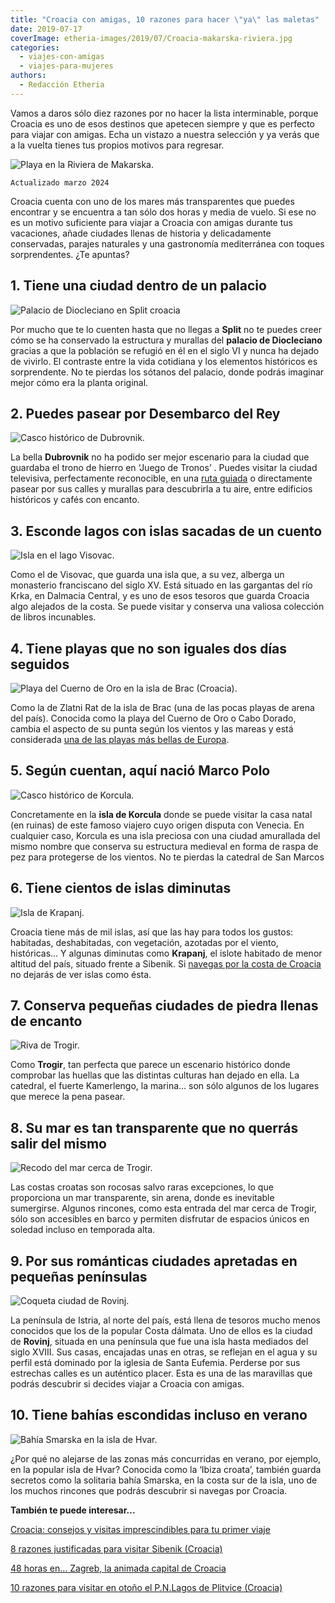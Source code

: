 ```yaml
---
title: "Croacia con amigas, 10 razones para hacer \"ya\" las maletas"
date: 2019-07-17
coverImage: etheria-images/2019/07/Croacia-makarska-riviera.jpg
categories: 
  - viajes-con-amigas
  - viajes-para-mujeres
authors: 
  - Redacción Etheria
---
```


Vamos a daros sólo diez razones por no hacer la lista interminable, porque Croacia es 
uno de esos destinos que apetecen siempre y que es perfecto para viajar con amigas. Echa 
un vistazo a nuestra selección y ya verás que a la vuelta tienes tus propios motivos 
para regresar. 

![Playa en la Riviera de Makarska.](etheria-images/2019/07/Croacia-makarska-riviera.jpg "Playa en la Riviera de Makarska.")

```
Actualizado marzo 2024
```

Croacia cuenta con uno de los mares más transparentes que puedes encontrar y se 
encuentra a tan sólo dos horas y media de vuelo. Si ese no es un motivo suficiente para 
viajar a Croacia con amigas durante tus vacaciones, añade ciudades llenas de historia y 
delicadamente conservadas, parajes naturales y una gastronomía mediterránea con toques 
sorprendentes. ¿Te apuntas? 

## 1\. Tiene una ciudad dentro de un palacio

![Palacio de Diocleciano en Split croacia](etheria-images/2019/06/Croacia-Split.jpg "Palacio de Diocleciano en Split. © Spencer Davis")

Por mucho que te lo cuenten hasta que no llegas a **Split** no te puedes creer cómo se 
ha conservado la estructura y murallas del **palacio de Diocleciano** gracias a que la 
población se refugió en él en el siglo VI y nunca ha dejado de vivirlo. El contraste 
entre la vida cotidiana y los elementos históricos es sorprendente. No te pierdas los 
sótanos del palacio, donde podrás imaginar mejor cómo era la planta original. 

## 2\. Puedes pasear por Desembarco del Rey

![Casco histórico de Dubrovnik.](etheria-images/2019/06/Croacia-Dubrovnik.jpg "Casco histórico de Dubrovnik. © Spencer Davis")

La bella **Dubrovnik** no ha podido ser mejor escenario para la ciudad que guardaba el 
trono de hierro en ‘Juego de Tronos’ . Puedes visitar la ciudad televisiva, 
perfectamente reconocible, en una [ruta 
guiada](https://www.turismodubrovnik.com/tour-juego-de-tronos) o directamente pasear por 
sus calles y murallas para descubrirla a tu aire, entre edificios históricos y cafés con 
encanto. 

## 3\. Esconde lagos con islas sacadas de un cuento

![Isla en el lago Visovac.](etheria-images/2019/06/Croacia-Visovac.jpg "Isla en el lago Visovac. © Hrvoje Klaric")

Como el de Visovac, que guarda una isla que, a su vez, alberga un monasterio franciscano 
del siglo XV. Está situado en las gargantas del río Krka, en Dalmacia Central, y es uno 
de esos tesoros que guarda Croacia algo alejados de la costa. Se puede visitar y 
conserva una valiosa colección de libros incunables. 

## 4\. Tiene playas que no son iguales dos días seguidos

![Playa del Cuerno de Oro en la isla de Brac (Croacia).](etheria-images/2019/04/playa-Croacia-cuerno-dorado-bol.jpg "Playa del Cuerno de Oro en la isla de Brac (Croacia). © Ivo Biocina")

Como la de Zlatni Rat de la isla de Brac (una de las pocas playas de arena del país). 
Conocida como la playa del Cuerno de Oro o Cabo Dorado, cambia el aspecto de su punta 
según los vientos y las mareas y está considerada [una de las playas más bellas de 
Europa](https://etheriamagazine.com/2019/04/15/10-playas-secretas-de-europa/). 

## 5\. Según cuentan, aquí nació Marco Polo

![Casco histórico de Korcula.](etheria-images/2019/06/Croacia-Korcula.jpg "Casco histórico de Korcula. © Milica Spasojevic")

Concretamente en la **isla de Korcula** donde se puede visitar la casa natal (en ruinas) 
de este famoso viajero cuyo origen disputa con Venecia. En cualquier caso, Korcula es 
una isla preciosa con una ciudad amurallada del mismo nombre que conserva su estructura 
medieval en forma de raspa de pez para protegerse de los vientos. No te pierdas la 
catedral de San Marcos 

## 6\. Tiene cientos de islas diminutas

![Isla de Krapanj.](etheria-images/2019/06/Croacia-Krapanj.jpg "Isla de Krapanj. © Hrvoje Klaric")

Croacia tiene más de mil islas, así que las hay para todos los gustos: habitadas, 
deshabitadas, con vegetación, azotadas por el viento, históricas… Y algunas diminutas 
como **Krapanj**, el islote habitado de menor altitud del país, situado frente a 
Sibenik. Si [navegas por la costa de 
Croacia](https://croatia.hr/es-ES/experiencias/nautica) no dejarás de ver islas como 
ésta. 

## 7\. Conserva pequeñas ciudades de piedra llenas de encanto

![Riva de Trogir.](etheria-images/2019/06/Croacia-Trogir.jpg "Riva de Trogir.")

Como **Trogir**, tan perfecta que parece un escenario histórico donde comprobar las 
huellas que las distintas culturas han dejado en ella. La catedral, el fuerte 
Kamerlengo, la marina… son sólo algunos de los lugares que merece la pena pasear. 

## 8\. Su mar es tan transparente que no querrás salir del mismo

![Recodo del mar cerca de Trogir.](etheria-images/2019/06/Croacia-mar.jpg "Recodo del mar cerca de Trogir. © Sergii Gulenok")

Las costas croatas son rocosas salvo raras excepciones, lo que proporciona un mar 
transparente, sin arena, donde es inevitable sumergirse. Algunos rincones, como esta 
entrada del mar cerca de Trogir, sólo son accesibles en barco y permiten disfrutar de 
espacios únicos en soledad incluso en temporada alta. 

## 9\. Por sus románticas ciudades apretadas en pequeñas penínsulas

![Coqueta ciudad de Rovinj.](etheria-images/2019/06/Croacia-Rovinj.jpg "Coqueta ciudad de Rovinj.")

La península de Istria, al norte del país, está llena de tesoros mucho menos conocidos 
que los de la popular Costa dálmata. Uno de ellos es la ciudad de **Rovinj**, situada en 
una península que fue una isla hasta mediados del siglo XVIII. Sus casas, encajadas unas 
en otras, se reflejan en el agua y su perfil está dominado por la iglesia de Santa 
Eufemia. Perderse por sus estrechas calles es un auténtico placer. Esta es una de las 
maravillas que podrás descubrir si decides viajar a Croacia con amigas. 

## 10\. Tiene bahías escondidas incluso en verano

![Bahía Smarska en la isla de Hvar.](etheria-images/2019/06/Croacia-Hvar.jpg "Bahía Smarska en la isla de Hvar. © Klemen Lorber")

¿Por qué no alejarse de las zonas más concurridas en verano, por ejemplo, en la popular 
isla de Hvar? Conocida como la ‘Ibiza croata’, también guarda secretos como la solitaria 
bahía Smarska, en la costa sur de la isla, uno de los muchos rincones que podrás 
descubrir si navegas por Croacia. 

**También te puede interesar...** 

[Croacia: consejos y visitas imprescindibles para tu primer 
viaje](https://etheriamagazine.com/2021/01/22/viaje-a-croacia-como-organizar-que-ver-hacer/) 

[8 razones justificadas para visitar Sibenik 
(Croacia)](https://etheriamagazine.com/2020/08/13/que-ver-hacer-sibenik-parque-krka/) 

[48 horas en… Zagreb, la animada capital de 
Croacia](https://etheriamagazine.com/2020/04/24/que-ver-hacer-en-2-3-dias-zagreb-croacia/) 

[10 razones para visitar en otoño el P.N.Lagos de Plitvice 
(Croacia)](https://etheriamagazine.com/2018/10/05/10-razones-para-visitar-el-p-n-lagos-de-plitvice-croacia/)
